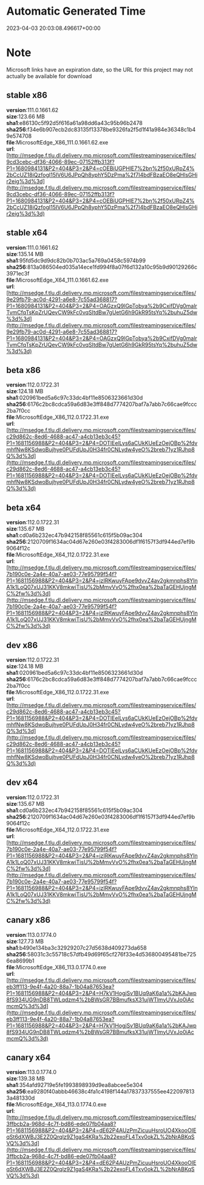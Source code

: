 # Automatic Generated Time
2023-04-03 20:03:08.496617+00:00

# Note
Microsoft links have an expiration date, so the URL for this project may not actually be available for download

## stable x86
**version**:111.0.1661.62  
**size**:123.66 MB  
**sha1**:e86130c5f92d5f616a61a98dd6a43c95b96b2478  
**sha256**:f34e6b907ecb2dc83135f13378be9326fa2f5d1f41a984e36348c1b49e574708  
**file**:MicrosoftEdge_X86_111.0.1661.62.exe  
**url**:[http://msedge.f.tlu.dl.delivery.mp.microsoft.com/filestreamingservice/files/9cd3cebc-df36-4066-89ec-07152ffb313f?P1=1680984131&P2=404&P3=2&P4=cOEBiUGPHlE7%2bn%2f50xURpZ4%2bCcUZ18iQzfogI15IV6U6JPpQh8yphY5DzPma%2f7I4bdFBzaEO8eQHlsGHir2eig%3d%3d](http://msedge.f.tlu.dl.delivery.mp.microsoft.com/filestreamingservice/files/9cd3cebc-df36-4066-89ec-07152ffb313f?P1=1680984131&P2=404&P3=2&P4=cOEBiUGPHlE7%2bn%2f50xURpZ4%2bCcUZ18iQzfogI15IV6U6JPpQh8yphY5DzPma%2f7I4bdFBzaEO8eQHlsGHir2eig%3d%3d)  

## stable x64
**version**:111.0.1661.62  
**size**:135.14 MB  
**sha1**:95fd5dc9d9dc82b0b703ac5a769a0458c5974b99  
**sha256**:813a086504ed035a14ece1fd994f8a07f6d132a10c95b9d90129266c3971ec3f  
**file**:MicrosoftEdge_X64_111.0.1661.62.exe  
**url**:[http://msedge.f.tlu.dl.delivery.mp.microsoft.com/filestreamingservice/files/9e29fb79-ac0d-4291-a6e8-7c55ad368817?P1=1680984131&P2=404&P3=2&P4=OAGzxQ9IGpTobya%2b9CxifDVg0malrTvmCfqTsKpZrUQevCW9kFc0vqSItdBw7gUetG6h9GkR95tsYq%2buhuZ5dw%3d%3d](http://msedge.f.tlu.dl.delivery.mp.microsoft.com/filestreamingservice/files/9e29fb79-ac0d-4291-a6e8-7c55ad368817?P1=1680984131&P2=404&P3=2&P4=OAGzxQ9IGpTobya%2b9CxifDVg0malrTvmCfqTsKpZrUQevCW9kFc0vqSItdBw7gUetG6h9GkR95tsYq%2buhuZ5dw%3d%3d)  

## beta x86
**version**:112.0.1722.31  
**size**:124.18 MB  
**sha1**:020961bed5a6c97c33dc4bf11e8506323661d30d  
**sha256**:6176c2bc8cdca59a6d83e3ff848d7774207baf7a7abb7c66cae9fccc2ba7f0cc  
**file**:MicrosoftEdge_X86_112.0.1722.31.exe  
**url**:[http://msedge.f.tlu.dl.delivery.mp.microsoft.com/filestreamingservice/files/c29d862c-8ed6-4688-ac47-a4cb13eb3c45?P1=1681156988&P2=404&P3=2&P4=DOTIEelLys6aCUkKUeEzOejOBp%2fdvmhfNw8KSdwoBujhye0PUFdUpJ0H34fr0CNLydw4yeO%2breb71yz1RJhp8Q%3d%3d](http://msedge.f.tlu.dl.delivery.mp.microsoft.com/filestreamingservice/files/c29d862c-8ed6-4688-ac47-a4cb13eb3c45?P1=1681156988&P2=404&P3=2&P4=DOTIEelLys6aCUkKUeEzOejOBp%2fdvmhfNw8KSdwoBujhye0PUFdUpJ0H34fr0CNLydw4yeO%2breb71yz1RJhp8Q%3d%3d)  

## beta x64
**version**:112.0.1722.31  
**size**:135.67 MB  
**sha1**:cd0a6b232ec47b942158f85561c615f5b09ac304  
**sha256**:2120709f1634ac04d67e260e03f4283006df1f6157f3df944ed7ef9b9064f12c  
**file**:MicrosoftEdge_X64_112.0.1722.31.exe  
**url**:[http://msedge.f.tlu.dl.delivery.mp.microsoft.com/filestreamingservice/files/7b190c0e-2a4e-40a7-ae03-77e95799f54f?P1=1681156988&P2=404&P3=2&P4=jzIRKwuyFApe9dvvZ4av2gkmnphs8YlnA1k1LoQ07xUJ31KKV8mkwiTisU%2bMmvVvO%2fhx0ea%2baTaGEHUjngMC%2fw%3d%3d](http://msedge.f.tlu.dl.delivery.mp.microsoft.com/filestreamingservice/files/7b190c0e-2a4e-40a7-ae03-77e95799f54f?P1=1681156988&P2=404&P3=2&P4=jzIRKwuyFApe9dvvZ4av2gkmnphs8YlnA1k1LoQ07xUJ31KKV8mkwiTisU%2bMmvVvO%2fhx0ea%2baTaGEHUjngMC%2fw%3d%3d)  

## dev x86
**version**:112.0.1722.31  
**size**:124.18 MB  
**sha1**:020961bed5a6c97c33dc4bf11e8506323661d30d  
**sha256**:6176c2bc8cdca59a6d83e3ff848d7774207baf7a7abb7c66cae9fccc2ba7f0cc  
**file**:MicrosoftEdge_X86_112.0.1722.31.exe  
**url**:[http://msedge.f.tlu.dl.delivery.mp.microsoft.com/filestreamingservice/files/c29d862c-8ed6-4688-ac47-a4cb13eb3c45?P1=1681156988&P2=404&P3=2&P4=DOTIEelLys6aCUkKUeEzOejOBp%2fdvmhfNw8KSdwoBujhye0PUFdUpJ0H34fr0CNLydw4yeO%2breb71yz1RJhp8Q%3d%3d](http://msedge.f.tlu.dl.delivery.mp.microsoft.com/filestreamingservice/files/c29d862c-8ed6-4688-ac47-a4cb13eb3c45?P1=1681156988&P2=404&P3=2&P4=DOTIEelLys6aCUkKUeEzOejOBp%2fdvmhfNw8KSdwoBujhye0PUFdUpJ0H34fr0CNLydw4yeO%2breb71yz1RJhp8Q%3d%3d)  

## dev x64
**version**:112.0.1722.31  
**size**:135.67 MB  
**sha1**:cd0a6b232ec47b942158f85561c615f5b09ac304  
**sha256**:2120709f1634ac04d67e260e03f4283006df1f6157f3df944ed7ef9b9064f12c  
**file**:MicrosoftEdge_X64_112.0.1722.31.exe  
**url**:[http://msedge.f.tlu.dl.delivery.mp.microsoft.com/filestreamingservice/files/7b190c0e-2a4e-40a7-ae03-77e95799f54f?P1=1681156988&P2=404&P3=2&P4=jzIRKwuyFApe9dvvZ4av2gkmnphs8YlnA1k1LoQ07xUJ31KKV8mkwiTisU%2bMmvVvO%2fhx0ea%2baTaGEHUjngMC%2fw%3d%3d](http://msedge.f.tlu.dl.delivery.mp.microsoft.com/filestreamingservice/files/7b190c0e-2a4e-40a7-ae03-77e95799f54f?P1=1681156988&P2=404&P3=2&P4=jzIRKwuyFApe9dvvZ4av2gkmnphs8YlnA1k1LoQ07xUJ31KKV8mkwiTisU%2bMmvVvO%2fhx0ea%2baTaGEHUjngMC%2fw%3d%3d)  

## canary x86
**version**:113.0.1774.0  
**size**:127.73 MB  
**sha1**:b490e134ba3c32929207c27d5638d409273da658  
**sha256**:58031c3c55718c57dfb49d69f65cf276f33e4d536800495481be7256ea8699b1  
**file**:MicrosoftEdge_X86_113.0.1774.0.exe  
**url**:[http://msedge.f.tlu.dl.delivery.mp.microsoft.com/filestreamingservice/files/eb3ff113-9e4f-4a20-88a7-1b04a87653ea?P1=1681156988&P2=404&P3=2&P4=H7kV1HogjSv1BUq9aK6a1a%2bKAJwp8fS934UG9nDB8TWLqdzm4%2bBWsGR7BBmufksX31ujWTlmyUVxJo0iAcmcmQ%3d%3d](http://msedge.f.tlu.dl.delivery.mp.microsoft.com/filestreamingservice/files/eb3ff113-9e4f-4a20-88a7-1b04a87653ea?P1=1681156988&P2=404&P3=2&P4=H7kV1HogjSv1BUq9aK6a1a%2bKAJwp8fS934UG9nDB8TWLqdzm4%2bBWsGR7BBmufksX31ujWTlmyUVxJo0iAcmcmQ%3d%3d)  

## canary x64
**version**:113.0.1774.0  
**size**:139.38 MB  
**sha1**:354afd92719e5fe1993898939d9ea8abcee5e304  
**sha256**:ea9280f40abbb46638c4fa1c4198f144a17837337555ee4220978133a481330d  
**file**:MicrosoftEdge_X64_113.0.1774.0.exe  
**url**:[http://msedge.f.tlu.dl.delivery.mp.microsoft.com/filestreamingservice/files/3ffbcb2a-968d-4c7f-bd86-ede07fb04aa8?P1=1681156988&P2=404&P3=2&P4=dE62P4AUzPmZicuuHsroUO4XkooOIEqSt6dXWBJ3E2Z0Qrqlz9Z1gaS4KRa%2b22exoFL4Txv0okZL%2bNrABKqSVQ%3d%3d](http://msedge.f.tlu.dl.delivery.mp.microsoft.com/filestreamingservice/files/3ffbcb2a-968d-4c7f-bd86-ede07fb04aa8?P1=1681156988&P2=404&P3=2&P4=dE62P4AUzPmZicuuHsroUO4XkooOIEqSt6dXWBJ3E2Z0Qrqlz9Z1gaS4KRa%2b22exoFL4Txv0okZL%2bNrABKqSVQ%3d%3d)  

